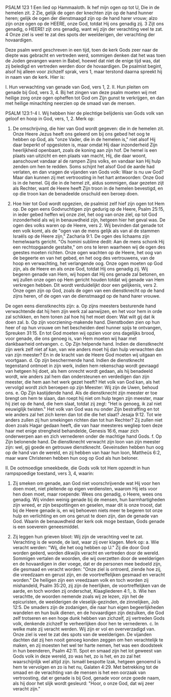 PSALM 123 
1 Een lied op Hammaaloth. Ik hef mijn ogen op tot U, Die in de hemelen zit. 2 Zie, gelijk de ogen der knechten zijn op de hand hunner heren; gelijk de ogen der dienstmaagd zijn op de hand harer vrouw; alzo zijn onze ogen op de HEERE, onze God, totdat Hij ons genadig zij. 3 Zijt ons genadig, o HEERE! zijt ons genadig, want wij zijn der verachting veel te zat. 4 Onze ziel is veel te zat des spots der weelderigen, der verachting der hovaardigen. 

Deze psalm werd geschreven in een tijd, toen de kerk Gods zeer naar de diepte was gebracht en vertreden werd, sommigen denken dat het was toen de Joden gevangen waren in Babel, hoewel dat niet de enige tijd was, dat zij beledigd en vertreden werden door de hovaardigen. De psalmist begint, alsof hij alleen voor zichzelf sprak, vers 1, maar terstond daarna spreekt hij in naam van de kerk. Hier is:

I. Hun verwachting van genade van God, vers 1, 2.
II. Hun pleiten om genade bij God, vers 3, 4. Bij het zingen van deze psalm moeten wij met heilige zorg onze ogen opheffen tot God om Zijn gunst te verkrijgen, en dan met heilige minachting neerzien op de smaad van de mensen.


PSALM 123:1-4 
I. Wij hebben hier de plechtige belijdenis van Gods volk van geloof en hoop in God, vers, 1, 2. Merk op:
1. De omschrijving, die hier van God wordt gegeven: die in de hemelen zit. Onze Heere Jezus heeft ons geleerd om bij ons gebed het oog te hebben op God, als "onze Vader, die in de hemelen is," niet alsof Hij daar beperkt of opgesloten is, maar omdat Hij daar inzonderheid Zijn heerlijkheid openbaart, zoals de koning aan zijn hof. De hemel is een plaats van uitzicht en een plaats van macht, Hij, die daar woont, aanschouwt vandaar al de rampen Zijns volks, en vandaar kan Hij hulp zenden om hen te redden. Soms schijnt het alsof God de aarde had verlaten, en dan vragen de vijanden van Gods volk: Waar is nu uw God? Maar dan kunnen zij met vertroosting in het hart antwoorden: Onze God is in de hemel. Gij die in de hemel zit, aldus sommigen, daar gezeten zijt als Rechter, want de Heere heeft Zijn troon in de hemelen bevestigd, en op die troon kan de benadeelde onschuld een beroep doen.

2. Hoe hier tot God wordt opgezien, de psalmist zelf hief zijn ogen tot Hem op. De ogen eens Godvruchtigen zijn gedurig op de Heere, Psalm 25:15, in ieder gebed heffen wij onze ziel, het oog van onze ziel, op tot God inzonderheid als wij in benauwdheid zijn, hetgeen hier het geval was. De ogen des volks waren op de Heere, vers 2. Wij bevinden dat genade tot een volk komt, als de "ogen van de mens gelijk als van al de stammen Israëls op de Heere zijn," Zacharia 9:1. De ogen des lichaams zijn hemelwaarts gericht. "Os homini sublime dedit: Aan de mens schonk Hij een rechtopgaande gestalte," om ons te leren waarheen wij de ogen des geestes moeten richten. Onze ogen wachten op de Heere, het oog van de begeerte en van het gebed, en het oog des vertrouwens, van de hoop en verwachting, het verlangende oog. Onze ogen moeten op God zijn, als de Heere en als onze God, totdat Hij ons genadig zij. Wij begeren genade van Hem, wij hopen dat Hij ons genade zal betonen, en wij zullen onze ogen op Hem gericht houden totdat wij genade van Hem verkregen hebben. Dit wordt verduidelijkt door een gelijkenis, vers 2. Onze ogen zijn op God, zoals de ogen van een dienstknecht op de hand zijns heren, of de ogen van de dienstmaagd op de hand harer vrouwe. 

De ogen eens dienstknechts zijn: 
a. Op zijns meesters besturende hand verwachtende dat hij hem zijn werk zal aanwijzen, en het voor hem in orde zal schikken, en hem tonen zal hoe hij het moet doen: Wat wilt gij dat ik doen zal.
b. Op zijn voorziening-makende hand. Dienstboden zien op hun heer of op hun vrouwe om het bescheiden deel hunner spijs te ontvangen, Spreuken 31:15. En tot God moeten wij opzien voor ons dagelijks brood, voor genade, die ons genoeg is, van Hem moeten wij haar met dankbaarheid ontvangen.
c. Op Zijn helpende hand. Indien de dienstknecht zijn werk zelf niet af kan, van wie anders moet hij dan hulp verwachten dan van zijn meester? En in de kracht van de Heere God moeten wij uitgaan en voortgaan. 
d. Op zijn beschermende hand. Indien de dienstknecht tegenstand ontmoet in zijn werk, indien hem rekenschap wordt gevraagd van hetgeen hij doet, als hem onrecht wordt gedaan, als hij benadeeld wordt, wie anders zal hem dan ondersteunen en verdedigen dan zijn meester, die hem aan het werk gezet heeft? Het volk van God kan, als het vervolgd wordt zich beroepen op zijn Meester: Wij zijn de Uwen, behoud ons.
e. Op Zijn kastijdende hand. Als de dienstknecht zijn meester er toe brengt om hem te slaan, dan roept hij niet om hulp tegen zijn meester, maar hij ziet op de hand, die hem slaat, totdat zij zegt: "Het is genoeg, ik zal niet eeuwiglijk twisten." Het volk van God was nu onder Zijn bestraffing en tot wie anders zal het zich keren dan tot die die het slaat? Jesaja 9:12. Tot wie anders zullen zij hun smekingen richten dan tot hun Rechter? Zij zullen niet doen zoals Hagar gedaan heeft, die van haar meesteres wegliep toen deze haar met enige strengheid behandelde, Genesis 16:6, maar zich onderwerpen aan en zich vernederen onder de machtige hand Gods.
f. Op Zijn belonende hand. De dienstknecht verwacht zijn loon van zijn meester zijn: wel, gij goede en getrouwe dienstknecht. Geveinsden hebben hun oog op de hand van de wereld, en zij hebben van haar hun loon, Mattheüs 6:2, maar ware Christenen hebben hun oog op God als hun beloner.

II. De ootmoedige smeekbede, die Gods volk tot Hem opzendt in hun rampspoedige toestand, vers 3, 4, waarin:
1. Zij smeken om genade, aan God niet voorschrijvende wat Hij voor hen doen moet, niet pleitende op eigen verdiensten, waarom Hij iets voor hen doen moet, maar roepende: Wees ons genadig, o Heere, wees ons genadig. Wij vinden weinig genade bij de mensen, hun barmhartigheden zijn wreed, er zijn bespottingen en geselen, maar dit is onze troost, dat bij de Heere genade is, en wij behoeven niets meer te begeren tot onze hulp en verlichting en om ons gerust te doen zijn, dan de genade van God. Waarin de benauwdheid der kerk ook moge bestaan, Gods genade is een soeverein geneesmiddel.

2. Zij leggen hun grieven bloot: Wij zijn de verachting veel te zat. Verachting is de wonde, de last, waar zij over klagen. Merk op: 
a. Wie veracht werden: "Wij, die het oog hebben op U." Zij die door God worden geëerd, worden dikwijls veracht en vertreden door de wereld. Sommigen vertalen de woorden, die wij overzetten door de weelderigen en de hovaardigen in dier voege, dat er de personen mee bedoeld zijn, die gesmaad en veracht worden: "Onze ziel is ontroerd, ziende hoe zij, die vreedzaam en gerust zijn, en de voortreffelijken gesmaad en veracht worden." De heiligen zijn een vreedzaam volk en toch worden zij mishandeld, Psalm 35:20, zij zijn de heerlijken, de voortreffelijken van de aarde, en toch worden zij onderschat, Klaagliederen 4:1,.
b. Wie hen verachtte, de woorden nemende zoals wij ze lezen, zijn het de epicuristen, de weelderigen de vleselijk-gezinden, de zinnelijken, Job 12:5. De smaders zijn de zodanigen, die naar hun eigen begeerlijkheden wandelen en hun buik dienen, en de hovaardigen zijn dezulken, die God zelf trotseren en een hoge dunk hebben van zichzelf, zij vertreden Gods volk, denkende zichzelf te verheerlijken door hen te vernederen.
c. In welke mate zij veracht werden. Wij zijn er vol en oververzadigd van. Onze ziel is veel te zat des spots van de weelderigen. De vijanden dachten dat zij hen nooit genoeg konden zeggen om hen verachtelijk te maken, en zij moesten het wel ter harte nemen, het was een doodsteek in hun beenderen, Psalm 42:11. Spot en smaad zijn het lot geweest van Gods volk in deze wereld, zo was het, zo is het, en zo zal het waarschijnlijk wel altijd zijn. Ismaël bespotte Izak, hetgeen genoemd is hem te vervolgen en zo is het nu, Galaten 4:29. Met betrekking tot de smaad en de verachting van de mensen is het een oorzaak van vertroosting, dat er genade is bij God, genade voor onze goede naam, als hij door het slijk wordt gesleurd: "Hoor, o onze God, dat wij zeer veracht zijn." 
